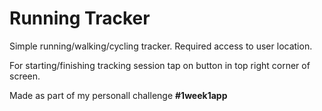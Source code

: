 # Running Tracker

Simple running/walking/cycling tracker.
Required access to user location.

For starting/finishing tracking session tap on button in top right corner of screen.

Made as part of my personall challenge **#1week1app** 
